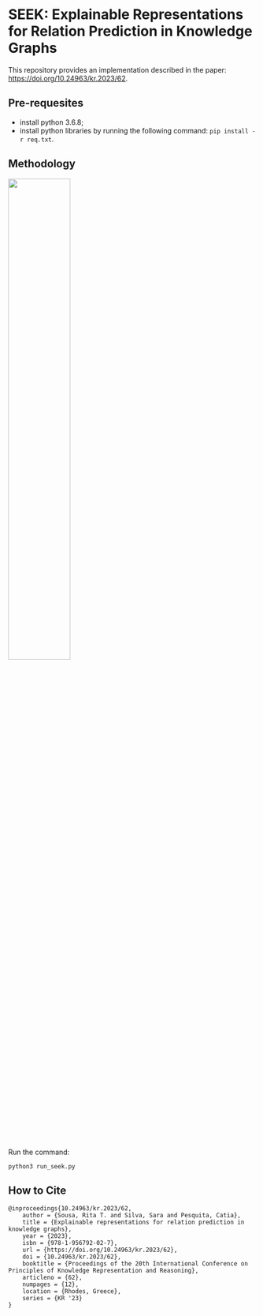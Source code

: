 # SEEK: Explainable Representations for Relation Prediction in Knowledge Graphs

This repository provides an implementation described in the paper: https://doi.org/10.24963/kr.2023/62.

## Pre-requesites
* install python 3.6.8;
* install python libraries by running the following command:  ```pip install -r req.txt```.

## Methodology

<img src="https://github.com/liseda-lab/seek/blob/main/methodology.png" width="50%"/>

Run the command:
```
python3 run_seek.py
```

## How to Cite

```
@inproceedings{10.24963/kr.2023/62,
    author = {Sousa, Rita T. and Silva, Sara and Pesquita, Catia},
    title = {Explainable representations for relation prediction in knowledge graphs},
    year = {2023},
    isbn = {978-1-956792-02-7},
    url = {https://doi.org/10.24963/kr.2023/62},
    doi = {10.24963/kr.2023/62},
    booktitle = {Proceedings of the 20th International Conference on Principles of Knowledge Representation and Reasoning},
    articleno = {62},
    numpages = {12},
    location = {Rhodes, Greece},
    series = {KR '23}
}
```
